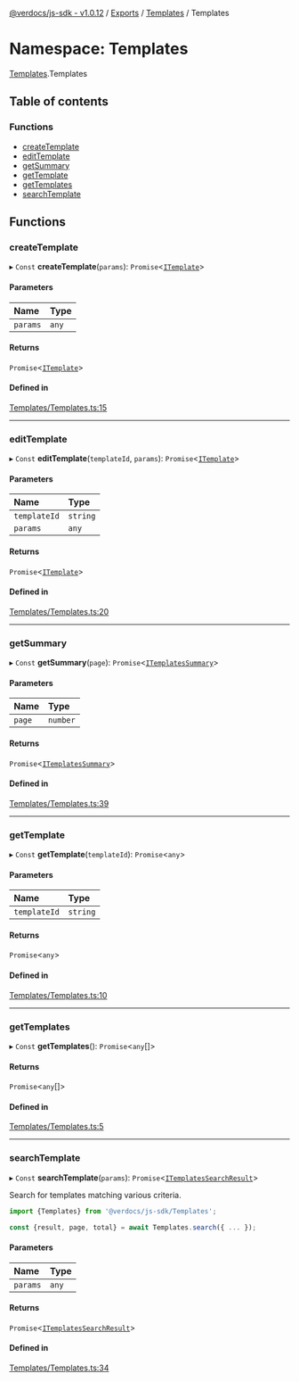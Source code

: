 [@verdocs/js-sdk - v1.0.12](../README.md) / [Exports](../modules.md) / [Templates](Templates.md) / Templates

# Namespace: Templates

[Templates](Templates.md).Templates

## Table of contents

### Functions

- [createTemplate](Templates.Templates-1.md#createtemplate)
- [editTemplate](Templates.Templates-1.md#edittemplate)
- [getSummary](Templates.Templates-1.md#getsummary)
- [getTemplate](Templates.Templates-1.md#gettemplate)
- [getTemplates](Templates.Templates-1.md#gettemplates)
- [searchTemplate](Templates.Templates-1.md#searchtemplate)

## Functions

### createTemplate

▸ `Const` **createTemplate**(`params`): `Promise`<[`ITemplate`](../interfaces/Templates.Types.ITemplate.md)\>

#### Parameters

| Name | Type |
| :------ | :------ |
| `params` | `any` |

#### Returns

`Promise`<[`ITemplate`](../interfaces/Templates.Types.ITemplate.md)\>

#### Defined in

[Templates/Templates.ts:15](https://github.com/Verdocs/js-sdk/blob/main/src/Templates/Templates.ts#L15)

___

### editTemplate

▸ `Const` **editTemplate**(`templateId`, `params`): `Promise`<[`ITemplate`](../interfaces/Templates.Types.ITemplate.md)\>

#### Parameters

| Name | Type |
| :------ | :------ |
| `templateId` | `string` |
| `params` | `any` |

#### Returns

`Promise`<[`ITemplate`](../interfaces/Templates.Types.ITemplate.md)\>

#### Defined in

[Templates/Templates.ts:20](https://github.com/Verdocs/js-sdk/blob/main/src/Templates/Templates.ts#L20)

___

### getSummary

▸ `Const` **getSummary**(`page`): `Promise`<[`ITemplatesSummary`](../interfaces/Templates.Types.ITemplatesSummary.md)\>

#### Parameters

| Name | Type |
| :------ | :------ |
| `page` | `number` |

#### Returns

`Promise`<[`ITemplatesSummary`](../interfaces/Templates.Types.ITemplatesSummary.md)\>

#### Defined in

[Templates/Templates.ts:39](https://github.com/Verdocs/js-sdk/blob/main/src/Templates/Templates.ts#L39)

___

### getTemplate

▸ `Const` **getTemplate**(`templateId`): `Promise`<`any`\>

#### Parameters

| Name | Type |
| :------ | :------ |
| `templateId` | `string` |

#### Returns

`Promise`<`any`\>

#### Defined in

[Templates/Templates.ts:10](https://github.com/Verdocs/js-sdk/blob/main/src/Templates/Templates.ts#L10)

___

### getTemplates

▸ `Const` **getTemplates**(): `Promise`<`any`[]\>

#### Returns

`Promise`<`any`[]\>

#### Defined in

[Templates/Templates.ts:5](https://github.com/Verdocs/js-sdk/blob/main/src/Templates/Templates.ts#L5)

___

### searchTemplate

▸ `Const` **searchTemplate**(`params`): `Promise`<[`ITemplatesSearchResult`](../interfaces/Templates.Types.ITemplatesSearchResult.md)\>

Search for templates matching various criteria.

```typescript
import {Templates} from '@verdocs/js-sdk/Templates';

const {result, page, total} = await Templates.search({ ... });
```

#### Parameters

| Name | Type |
| :------ | :------ |
| `params` | `any` |

#### Returns

`Promise`<[`ITemplatesSearchResult`](../interfaces/Templates.Types.ITemplatesSearchResult.md)\>

#### Defined in

[Templates/Templates.ts:34](https://github.com/Verdocs/js-sdk/blob/main/src/Templates/Templates.ts#L34)

